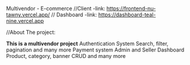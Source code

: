 Multivendor - E-commerce
//Client -link: https://frontend-nu-tawny.vercel.app/   // Dashboard -link: https://dashboard-teal-nine.vercel.app

//About The project:

**This is a multivendor project**
Authentication System
Search, filter, pagination and many more
Payment system
Admin and Seller Dashboard
Product, category, banner CRUD and many more
